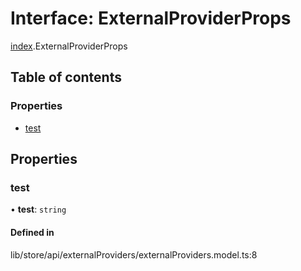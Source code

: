 # Interface: ExternalProviderProps

[index](../wiki/index).ExternalProviderProps

## Table of contents

### Properties

- [test](../wiki/index.ExternalProviderProps#test)

## Properties

### test

• **test**: `string`

#### Defined in

lib/store/api/externalProviders/externalProviders.model.ts:8
